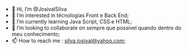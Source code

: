 - 👋 Hi, I’m @JosivalSilva
- 👀 I’m interested in  técnologias Front e Back End;
- 🌱 I’m currently learning  Java Script, CSS e HTML;
- 💞️ I’m looking to collaborate on  sempre que possivel quando dentro do meu conhecimento;
- 📫 How to reach me : silva.josival@yahoo.com;
<!---
JosivalSilva/JosivalSilva is a ✨ special ✨ repository because its `README.md` (this file) appears on your GitHub profile.
You can click the Preview link to take a look at your changes.
--->
